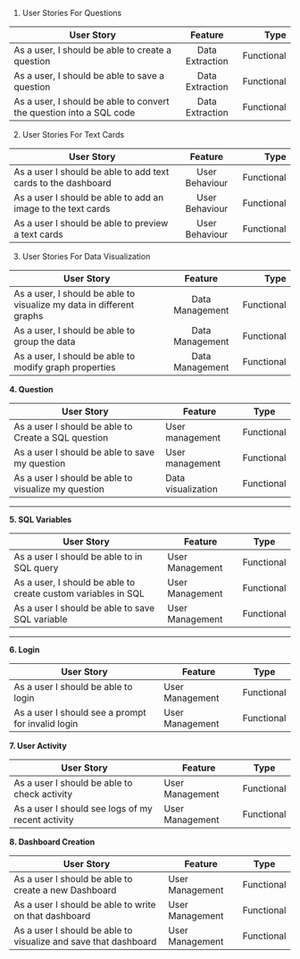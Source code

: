 1. User Stories For Questions 

| User Story   |      Feature      |  Type |
|----------|:-------------:|------:|
| As a user, I should be able to create a question |  Data Extraction | Functional |
| As a user, I should be able to save a question |    Data Extraction   |   Functional |
| As a user, I should be able to convert the question into a SQL code| Data Extraction |    Functional |


2. User Stories For Text Cards 

| User Story   |      Feature      |  Type |
|----------|:-------------:|------:|
| As a user I should be able to add text cards to the dashboard|  User Behaviour | Functional |
| As a user I should be able to add an image to the text cards |    User Behaviour  |   Functional |
| As a user I should be able to preview a text cards| User Behaviour |    Functional |


3. User Stories For Data Visualization

| User Story   |      Feature      |  Type |
|----------|:-------------:|------:|
| As a user, I should be able to visualize my data in different graphs |  Data Management | Functional |
| As a user, I should be able to group the data |    Data Management  |   Functional |
| As a user, I should be able to modify graph properties | Data Management|    Functional |


**4. Question**

| User Story | Feature | Type |
| --- | --- | --- |
| As a user I should be able to Create a SQL question | User management | Functional |
| As a user I should be able to save my question | User management | Functional |
| As a user I should be able to visualize my question | Data visualization | Functional |

---

**5. SQL Variables**

| User Story | Feature | Type |
| --- | --- | --- |
| As a user I should be able to in SQL query | User Management | Functional |
| As a user, I should be able to create custom variables in SQL | User Management | Functional |
| As a user I should be able to save SQL variable | User Management | Functional |

---

**6. Login**

| User Story | Feature | Type |
| --- | --- | --- |
| As a user I should be able to login | User Management | Functional |
| As a user I should see a prompt for invalid login | User Management | Functional |

**7. User Activity**

| User Story | Feature | Type |
| --- | --- | --- |
| As a user I should be able to check activity | User Management | Functional |
| As a user I should see logs of my recent activity | User Management | Functional |

**8. Dashboard Creation**

| User Story | Feature | Type |
| --- | --- | --- |
| As a user I should be able to create a new Dashboard | User Management | Functional |
| As a user I should be able to write on that dashboard | User Management | Functional |
| As a user I should be able to visualize and save that dashboard | User Management | Functional |
